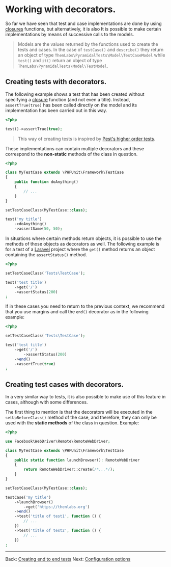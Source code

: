 # Working with decorators.

So far we have seen that test and case implementations are done by using [closures](https://www.php.net/manual/functions.anonymous.php) functions, but alternatively, it is also It is possible to make certain implementations by means of successive calls to the models.

>Models are the values returned by the functions used to create the tests and cases. In the case of `testCase()` and `describe()` they return an object of type `ThenLabs\PyramidalTests\Model\TestCaseModel` while `test()` and `it()` return an object of type ` ThenLabs\PyramidalTests\Model\TestModel`.

## Creating tests with decorators.

The following example shows a test that has been created without specifying a [closure][closure] function (and not even a title). Instead, `assertTrue(true)` has been called directly on the model and its implementation has been carried out in this way.

```php
<?php

test()->assertTrue(true);
```

>This way of creating tests is inspired by [Pest's higher order tests](https://pestphp.com/docs/higher-order-tests).

These implementations can contain multiple decorators and these correspond to the **non-static** methods of the class in question.

```php
<?php

class MyTestCase extends \PHPUnit\Framework\TestCase
{
    public function doAnything()
    {
        // ...
    }
}

setTestCaseClass(MyTestCase::class);

test('my title')
    ->doAnything()
    ->assertSame(50, 50);
```

In situations where certain methods return objects, it is possible to use the methods of those objects as decorators as well. The following example is for a test of a [Laravel][Laravel] project where the `get()` method returns an object containing the `assertStatus()` method.

```php
<?php

setTestCaseClass('Tests\TestCase');

test('test title')
    ->get('/')
    ->assertStatus(200)
;
```

If in these cases you need to return to the previous context, we recommend that you use margins and call the `end()` decorator as in the following example:

```php
<?php

setTestCaseClass('Tests\TestCase');

test('test title')
    ->get('/')
        ->assertStatus(200)
    ->end()
    ->assertTrue(true)
;
```

## Creating test cases with decorators.

In a very similar way to tests, it is also possible to make use of this feature in cases, although with some differences.

The first thing to mention is that the decorators will be executed in the `setUpBeforeClass()` method of the case, and therefore, they can only be used with the **static methods** of the class in question. Example:

```php
<?php

use Facebook\WebDriver\Remote\RemoteWebDriver;

class MyTestCase extends \PHPUnit\Framework\TestCase
{
    public static function launchBrowser(): RemoteWebDriver
    {
        return RemoteWebDriver::create(/*...*/);
    }
}

setTestCaseClass(MyTestCase::class);

testCase('my title')
    ->launchBrowser()
        ->get('https://thenlabs.org')
    ->end()
    ->test('title of test1', function () {
        // ...
    })
    ->test('title of test2', function () {
        // ...
    })
;
```


---

<span class="float-start">Back: [Creating end to end tests](end-to-end.md)</span>
<span class="float-end">Next: [Configuration options](config-options.md)</span>

[PHPUnit]: https://phpunit.de/
[Pest]: https://pestphp.com/
[Laravel]: https://laravel.com/
[PyramidalTests]: https://pyramidal-tests.thenlabs.org
[closure]: https://www.php.net/manual/es/functions.anonymous.php